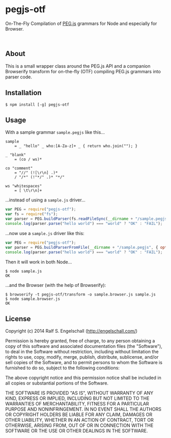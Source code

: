 
pegjs-otf
=========

On-The-Fly Compilation of [PEG.js](http://pegjs.org/) grammars for Node and especially for Browser.

<p/>
<img src="https://nodei.co/npm/pegjs-otf.png?downloads=true&stars=true" alt=""/>

<p/>
<img src="https://david-dm.org/rse/pegjs-otf.png" alt=""/>

About
-----

This is a small wrapper class around the PEG.js API and a companion
Browserify transform for on-the-fly (OTF) compiling PEG.js grammars into
parser code.

Installation
------------

```shell
$ npm install [-g] pegjs-otf
```

Usage
-----

With a sample grammar `sample.pegjs` like this...

```
sample
    = _ "hello" _ who:[A-Za-z]+ _ { return who.join(""); }

_ "blank"
    = (co / ws)*

co "comment"
    = "//" (![\r\n] .)*
    / "/*" (!"*/" .)* "*/"

ws "whitespaces"
    = [ \t\r\n]+
```

...instead of using a `sample.js` driver...

```js
var PEG = require("pegjs-otf");
var fs = require("fs");
var parser = PEG.buildParser(fs.readFileSync(__dirname + "/sample.pegjs", "utf8"), { optimize: "size" });
console.log(parser.parse("hello world") === "world" ? "OK" : "FAIL");
```

...now use a `sample.js` driver like this:

```js
var PEG = require("pegjs-otf");
var parser = PEG.buildParserFromFile(__dirname + "/sample.pegjs", { optimize: "size" });
console.log(parser.parse("hello world") === "world" ? "OK" : "FAIL");
```

Then it will work in both Node...

```shell
$ node sample.js
OK
```

...and the Browser (with the help of Browserify):

```shell
$ browserify -t pegjs-otf/transform -o sample.browser.js sample.js
$ node sample.browser.js
OK
```

License
-------

Copyright (c) 2014 Ralf S. Engelschall (http://engelschall.com/)

Permission is hereby granted, free of charge, to any person obtaining
a copy of this software and associated documentation files (the
"Software"), to deal in the Software without restriction, including
without limitation the rights to use, copy, modify, merge, publish,
distribute, sublicense, and/or sell copies of the Software, and to
permit persons to whom the Software is furnished to do so, subject to
the following conditions:

The above copyright notice and this permission notice shall be included
in all copies or substantial portions of the Software.

THE SOFTWARE IS PROVIDED "AS IS", WITHOUT WARRANTY OF ANY KIND,
EXPRESS OR IMPLIED, INCLUDING BUT NOT LIMITED TO THE WARRANTIES OF
MERCHANTABILITY, FITNESS FOR A PARTICULAR PURPOSE AND NONINFRINGEMENT.
IN NO EVENT SHALL THE AUTHORS OR COPYRIGHT HOLDERS BE LIABLE FOR ANY
CLAIM, DAMAGES OR OTHER LIABILITY, WHETHER IN AN ACTION OF CONTRACT,
TORT OR OTHERWISE, ARISING FROM, OUT OF OR IN CONNECTION WITH THE
SOFTWARE OR THE USE OR OTHER DEALINGS IN THE SOFTWARE.

